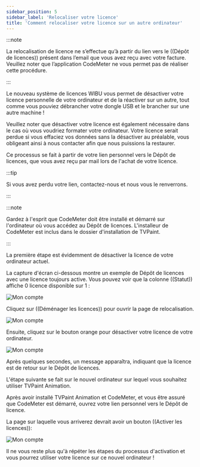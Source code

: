 ```yaml
---
sidebar_position: 5
sidebar_label: 'Relocaliser votre licence'
title: 'Comment relocaliser votre licence sur un autre ordinateur'
---
```


:::note

La relocalisation de licence ne s’effectue qu’à partir du lien vers le ((Dépôt de licences)) présent dans l’email que vous avez reçu avec votre facture. Veuillez noter que l’application CodeMeter ne vous permet pas de réaliser cette procédure.

:::

Le nouveau système de licences WIBU vous permet de désactiver votre licence personnelle de votre ordinateur et de la réactiver sur un autre, tout comme vous pouviez débrancher votre dongle USB et le brancher sur une autre machine !

Veuillez noter que désactiver votre licence est également nécessaire dans le cas où vous voudriez formater votre ordinateur. Votre licence serait perdue si vous effaciez vos données sans la désactiver au préalable, vous obligeant ainsi à nous contacter afin que nous puissions la restaurer.

Ce processus se fait à partir de votre lien personnel vers le Dépôt de licences, que vous avez reçu par mail lors de l'achat de votre licence.

:::tip

Si vous avez perdu votre lien, contactez-nous et nous vous le renverrons.

:::

:::note

Gardez à l'esprit que CodeMeter doit être installé et démarré sur l'ordinateur où vous accédez au Dépôt de licences. L'installeur de CodeMeter est inclus dans le dossier d'installation de TVPaint.

:::

La première étape est évidemment de désactiver la licence de votre ordinateur actuel.

La capture d'écran ci-dessous montre un exemple de Dépôt de licences avec une licence toujours active. Vous pouvez voir que la colonne ((Statut)) affiche 0 licence disponible sur 1 :

![Mon compte](/img/fr/download-install/rehost-step-1.png)

Cliquez sur ((Déménager les licences)) pour ouvrir la page de relocalisation.

![Mon compte](/img/fr/download-install/rehost-step-2.png)

Ensuite, cliquez sur le bouton orange pour désactiver votre licence de votre ordinateur.

![Mon compte](/img/fr/download-install/rehost-step-3.png)

Après quelques secondes, un message apparaîtra, indiquant que la licence est de retour sur le Dépôt de licences.

L'étape suivante se fait sur le nouvel ordinateur sur lequel vous souhaitez utiliser TVPaint Animation.


Après avoir installé TVPaint Animation et CodeMeter, et vous être assuré que CodeMeter est démarré, ouvrez votre lien personnel vers le Dépôt de licence.

La page sur laquelle vous arriverez devrait avoir un bouton ((Activer les licences)):

![Mon compte](/img/fr/download-install/rehost-step-4.png)

Il ne vous reste plus qu'à répéter les étapes du processus d'activation et vous pourrez utiliser votre licence sur ce nouvel ordinateur !